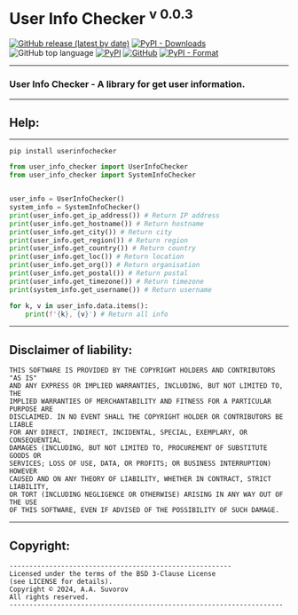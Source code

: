 # User Info Checker <sup>v 0.0.3</sup>

[![GitHub release (latest by date)](https://img.shields.io/github/v/release/saneksking/userinfochecker)](https://github.com/saneksking/userinfochecker/)
[![PyPI - Downloads](https://img.shields.io/pypi/dm/userinfochecker?label=pypi%20downloads)](https://pypi.org/project/userinfochecker/)
![GitHub top language](https://img.shields.io/github/languages/top/saneksking/userinfochecker)
[![PyPI](https://img.shields.io/pypi/v/userinfochecker)](https://pypi.org/project/userinfochecker)
[![GitHub](https://img.shields.io/github/license/saneksking/userinfochecker)](https://github.com/saneksking/userinfochecker/blob/master/LICENSE)
[![PyPI - Format](https://img.shields.io/pypi/format/userinfochecker)](https://pypi.org/project/userinfochecker)
***
### User Info Checker - A library for get user information.
***

## Help:

---

`pip install userinfochecker`

```python
from user_info_checker import UserInfoChecker
from user_info_checker import SystemInfoChecker


user_info = UserInfoChecker()
system_info = SystemInfoChecker()
print(user_info.get_ip_address()) # Return IP address
print(user_info.get_hostname()) # Return hostname
print(user_info.get_city()) # Return city
print(user_info.get_region()) # Return region
print(user_info.get_country()) # Return country
print(user_info.get_loc()) # Return location
print(user_info.get_org()) # Return organisation
print(user_info.get_postal()) # Return postal
print(user_info.get_timezone()) # Return timezone
print(system_info.get_username()) # Return username

for k, v in user_info.data.items():
    print(f'{k}, {v}') # Return all info
```
***

## Disclaimer of liability:
    THIS SOFTWARE IS PROVIDED BY THE COPYRIGHT HOLDERS AND CONTRIBUTORS "AS IS"
    AND ANY EXPRESS OR IMPLIED WARRANTIES, INCLUDING, BUT NOT LIMITED TO, THE
    IMPLIED WARRANTIES OF MERCHANTABILITY AND FITNESS FOR A PARTICULAR PURPOSE ARE
    DISCLAIMED. IN NO EVENT SHALL THE COPYRIGHT HOLDER OR CONTRIBUTORS BE LIABLE
    FOR ANY DIRECT, INDIRECT, INCIDENTAL, SPECIAL, EXEMPLARY, OR CONSEQUENTIAL
    DAMAGES (INCLUDING, BUT NOT LIMITED TO, PROCUREMENT OF SUBSTITUTE GOODS OR
    SERVICES; LOSS OF USE, DATA, OR PROFITS; OR BUSINESS INTERRUPTION) HOWEVER
    CAUSED AND ON ANY THEORY OF LIABILITY, WHETHER IN CONTRACT, STRICT LIABILITY,
    OR TORT (INCLUDING NEGLIGENCE OR OTHERWISE) ARISING IN ANY WAY OUT OF THE USE
    OF THIS SOFTWARE, EVEN IF ADVISED OF THE POSSIBILITY OF SUCH DAMAGE.

---

## Copyright:
    --------------------------------------------------------
    Licensed under the terms of the BSD 3-Clause License
    (see LICENSE for details).
    Copyright © 2024, A.A. Suvorov
    All rights reserved.
    ---------------------------------------------------------------------
